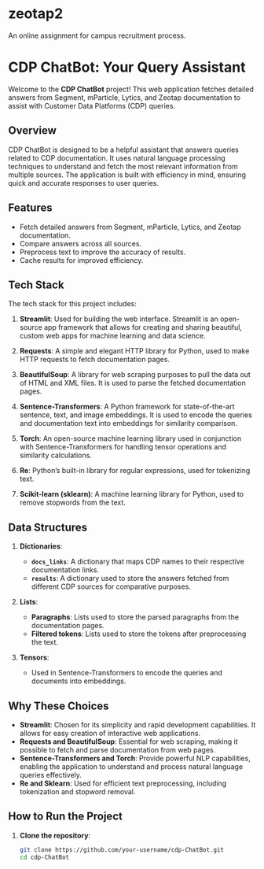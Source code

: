 # zeotap2
An online assignment for campus recruitment process.
# CDP ChatBot: Your Query Assistant

Welcome to the **CDP ChatBot** project! This web application fetches detailed answers from Segment, mParticle, Lytics, and Zeotap documentation to assist with Customer Data Platforms (CDP) queries.

## Overview

CDP ChatBot is designed to be a helpful assistant that answers queries related to CDP documentation. It uses natural language processing techniques to understand and fetch the most relevant information from multiple sources. The application is built with efficiency in mind, ensuring quick and accurate responses to user queries.

## Features

- Fetch detailed answers from Segment, mParticle, Lytics, and Zeotap documentation.
- Compare answers across all sources.
- Preprocess text to improve the accuracy of results.
- Cache results for improved efficiency.

## Tech Stack

The tech stack for this project includes:

1. **Streamlit**: Used for building the web interface. Streamlit is an open-source app framework that allows for creating and sharing beautiful, custom web apps for machine learning and data science.

2. **Requests**: A simple and elegant HTTP library for Python, used to make HTTP requests to fetch documentation pages.

3. **BeautifulSoup**: A library for web scraping purposes to pull the data out of HTML and XML files. It is used to parse the fetched documentation pages.

4. **Sentence-Transformers**: A Python framework for state-of-the-art sentence, text, and image embeddings. It is used to encode the queries and documentation text into embeddings for similarity comparison.

5. **Torch**: An open-source machine learning library used in conjunction with Sentence-Transformers for handling tensor operations and similarity calculations.

6. **Re**: Python’s built-in library for regular expressions, used for tokenizing text.

7. **Scikit-learn (sklearn)**: A machine learning library for Python, used to remove stopwords from the text.

## Data Structures

1. **Dictionaries**:
   - **`docs_links`**: A dictionary that maps CDP names to their respective documentation links.
   - **`results`**: A dictionary used to store the answers fetched from different CDP sources for comparative purposes.

2. **Lists**:
   - **Paragraphs**: Lists used to store the parsed paragraphs from the documentation pages.
   - **Filtered tokens**: Lists used to store the tokens after preprocessing the text.

3. **Tensors**:
   - Used in Sentence-Transformers to encode the queries and documents into embeddings.

## Why These Choices

- **Streamlit**: Chosen for its simplicity and rapid development capabilities. It allows for easy creation of interactive web applications.
- **Requests and BeautifulSoup**: Essential for web scraping, making it possible to fetch and parse documentation from web pages.
- **Sentence-Transformers and Torch**: Provide powerful NLP capabilities, enabling the application to understand and process natural language queries effectively.
- **Re and Sklearn**: Used for efficient text preprocessing, including tokenization and stopword removal.

## How to Run the Project

1. **Clone the repository**:
   ```bash
   git clone https://github.com/your-username/cdp-ChatBot.git
   cd cdp-ChatBot
